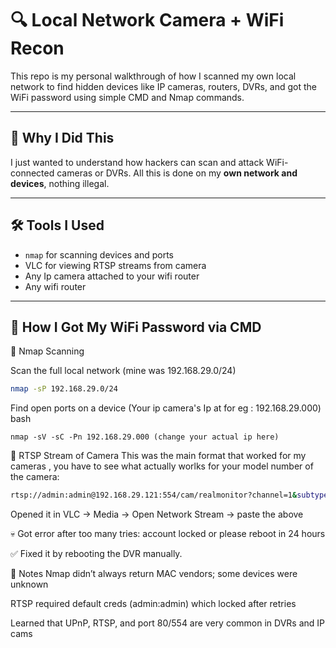# 🔍 Local Network Camera + WiFi Recon

This repo is my personal walkthrough of how I scanned my own local network to find hidden devices like IP cameras, routers, DVRs, and got the WiFi password using simple CMD and Nmap commands.

---

## 🧠 Why I Did This

I just wanted to understand how hackers can scan and attack WiFi-connected cameras or DVRs. All this is done on my **own network and devices**, nothing illegal.

---

## 🛠 Tools I Used

- `nmap` for scanning devices and ports
- VLC for viewing RTSP streams from camera
- Any Ip camera attached to your wifi router 
- Any wifi  router

---

## 🔐 How I Got My WiFi Password via CMD

📡 Nmap Scanning

Scan the full local network (mine was 192.168.29.0/24)
```bash
nmap -sP 192.168.29.0/24
```

Find open ports on a device (Your ip camera's Ip at for eg : 192.168.29.000)
bash
```
nmap -sV -sC -Pn 192.168.29.000 (change your actual ip here)
```

🎥 RTSP Stream of Camera
This was the main format that worked for my cameras , you have to see what actually worlks for your model number of the camera:

```bash
rtsp://admin:admin@192.168.29.121:554/cam/realmonitor?channel=1&subtype=0
```
Opened it in VLC → Media → Open Network Stream → paste the above

💀 Got error after too many tries:
account locked or please reboot in 24 hours

✅ Fixed it by rebooting the DVR manually.

📝 Notes
Nmap didn’t always return MAC vendors; some devices were unknown

RTSP required default creds (admin:admin) which locked after retries

Learned that UPnP, RTSP, and port 80/554 are very common in DVRs and IP cams
